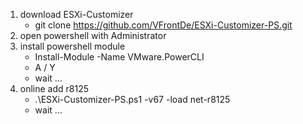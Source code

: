1. download ESXi-Customizer
    - git clone https://github.com/VFrontDe/ESXi-Customizer-PS.git
2. open powershell with Administrator
3. install powershell module
    - Install-Module -Name VMware.PowerCLI​​​
    - A / Y
    - wait ...
4. online add r8125
    - .\ESXi-Customizer-PS.ps1 -v67 -load net-r8125
    - wait ...